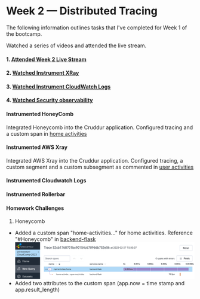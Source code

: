 # Week 2 — Distributed Tracing

The following information outlines tasks that I've completed for Week 1 of the bootcamp.

Watched a series of videos and attended the live stream.
#### 1. [Attended Week 2 Live Stream]() 
#### 2. [Watched Instrument XRay](https://www.youtube.com/watch?v=n2DTsuBrD_A&list=PLBfufR7vyJJ7k25byhRXJldB5AiwgNnWv&index=32)
#### 3. [Watched Instrument CloudWatch Logs](https://www.youtube.com/watch?v=ipdFizZjOF4&list=PLBfufR7vyJJ7k25byhRXJldB5AiwgNnWv&index=33)
#### 4. [Watched Security observability](https://www.youtube.com/watch?v=bOf4ITxAcXc&list=PLBfufR7vyJJ7k25byhRXJldB5AiwgNnWv&index=31)
#### Instrumented HoneyComb
Integrated Honeycomb into the Cruddur application. Configured tracing and a custom span in [home activities](https://github.com/kmb40/aws-bootcamp-cruddur-2023/blob/week-2/backend-flask/services/home_activities.py)

#### Instrumented AWS Xray
Integrated AWS Xray into the Cruddur application. Configured tracing, a custom segment and a custom subsegment as commented in [user activities](https://github.com/kmb40/aws-bootcamp-cruddur-2023/blob/week-2/backend-flask/services/user_activities.py)

#### Instrumented Cloudwatch Logs

#### Instrumented Rollerbar

#### Homework Challenges
1. Honeycomb
 - Added a custom span "home-activities..." for home activities. Reference "#Honeycomb" in [backend-flask](https://github.com/kmb40/aws-bootcamp-cruddur-2023/blob/week-2/backend-flask/services/home_activities.py)  
 ![HoneyComb Custom Span](/assets/honeycomb-custom-span.png)
- Added two attributes to the custom span (app.now = time stamp and app.result_length)
